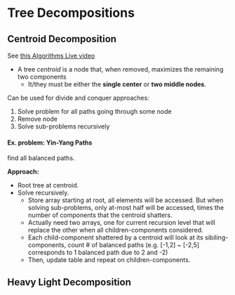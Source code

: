 # Tree Decompositions

## Centroid Decomposition
See [this Algorithms Live video](https://www.youtube.com/watch?v=3pk02p1-weU)

- A tree *centroid* is a node that, when removed, maximizes the remaining two components
  - It/they must be either the **single center** or **two middle nodes**.

Can be used for divide and conquer approaches: 
  1) Solve problem for all paths going through some node
  2) Remove node
  3) Solve sub-problems recursively

#### Ex. problem: Yin-Yang Paths
find all balanced paths.

__Approach:__
  - Root tree at centroid.
  - Solve recursively.
    - Store array starting at root, all elements will be accessed. But when solving sub-problems, 
      only at-most half will be accessed, times the number of components that the centroid shatters.
    - Actually need two arrays, one for current recursion level that will replace the other when all children-components considered.
    - Each child-component shattered by a centroid will look at its sibiling-components, count # of balanced paths
      (e.g. [-1,2] ~ [-2,5] corresponds to 1 balanced path due to 2 and -2)
    - Then, update table and repeat on children-components.

## Heavy Light Decomposition
